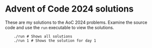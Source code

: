 # Advent of Code 2024 solutions

These are my solutions to the AoC 2024 problems. Examine the source code and use the ```run``` executable to view the solutions.

```
    ./run # Shows all solutions
    ./run 1 # Shows the solution for day 1
```